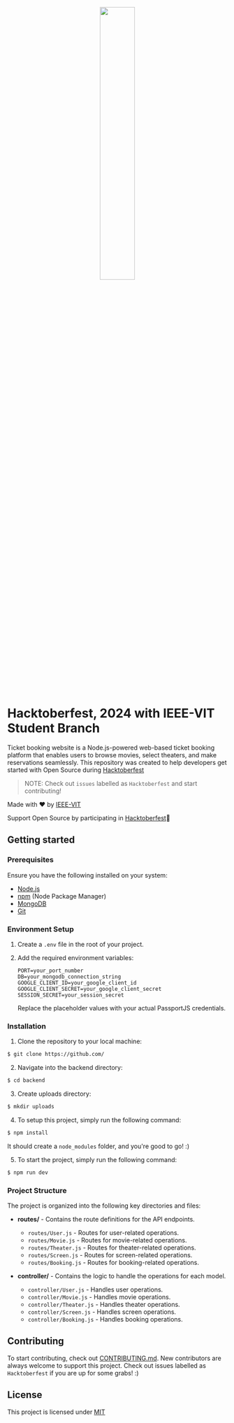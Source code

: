 <p align="center"><img width="40%" src=""/></p>

# Hacktoberfest, 2024 with IEEE-VIT Student Branch

Ticket booking website is a Node.js-powered web-based ticket booking platform that enables users to browse movies, select theaters, and make reservations seamlessly. This repository was created to help developers get started with Open Source during [Hacktoberfest](https://hacktoberfest.com/)
> NOTE: Check out `issues` labelled as `Hacktoberfest` and start contributing!

Made with ❤️ by [IEEE-VIT](https://ieeevit.com)

Support Open Source by participating in [Hacktoberfest](https://hacktoberfest.com/)💛

## Getting started

### Prerequisites
Ensure you have the following installed on your system:

- [Node.js](https://nodejs.org/en)
- [npm](https://www.npmjs.com/) (Node Package Manager)
- [MongoDB](https://www.mongodb.com/)
- [Git](https://git-scm.com/)

### Environment Setup
1. Create a `.env` file in the root of your project.
   
2. Add the required environment variables:
   ```env
   PORT=your_port_number
   DB=your_mongodb_connection_string
   GOOGLE_CLIENT_ID=your_google_client_id
   GOOGLE_CLIENT_SECRET=your_google_client_secret
   SESSION_SECRET=your_session_secret
   ```

   Replace the placeholder values with your actual PassportJS credentials.
### Installation
1. Clone the repository to your local machine:
```bash
$ git clone https://github.com/
```

2. Navigate into the backend directory:
```bash
$ cd backend
```

3. Create uploads directory:
```bash
$ mkdir uploads
```

4. To setup this project, simply run the following command:
```bash
$ npm install
```

It should create a `node_modules` folder, and you're good to go! :)

5. To start the project, simply run the following command:
```bash
$ npm run dev
```

### Project Structure
The project is organized into the following key directories and files:

- **routes/** - Contains the route definitions for the API endpoints.
  - `routes/User.js` - Routes for user-related operations.
  - `routes/Movie.js` - Routes for movie-related operations.
  - `routes/Theater.js` - Routes for theater-related operations.
  - `routes/Screen.js` - Routes for screen-related operations.
  - `routes/Booking.js` - Routes for booking-related operations.

- **controller/** - Contains the logic to handle the operations for each model.
  - `controller/User.js` - Handles user operations.
  - `controller/Movie.js` - Handles movie operations.
  - `controller/Theater.js` - Handles theater operations.
  - `controller/Screen.js` - Handles screen operations.
  - `controller/Booking.js` - Handles booking operations.

## Contributing
To start contributing, check out [CONTRIBUTING.md](). New contributors are always welcome to support this project. Check out issues labelled as `Hacktoberfest` if you are up for some grabs! :)

## License
This project is licensed under [MIT]()
